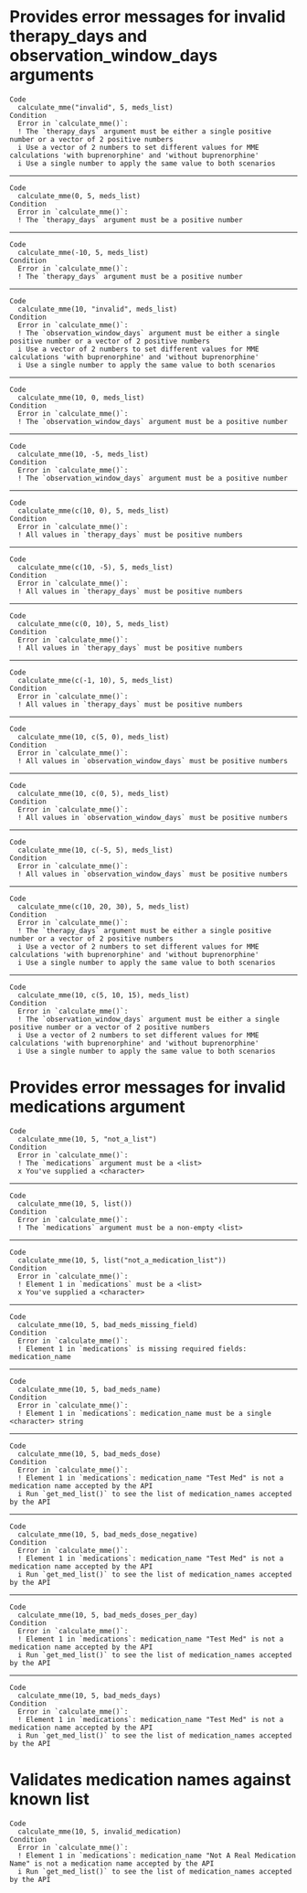 # Provides error messages for invalid therapy_days and observation_window_days arguments

    Code
      calculate_mme("invalid", 5, meds_list)
    Condition
      Error in `calculate_mme()`:
      ! The `therapy_days` argument must be either a single positive number or a vector of 2 positive numbers
      i Use a vector of 2 numbers to set different values for MME calculations 'with buprenorphine' and 'without buprenorphine'
      i Use a single number to apply the same value to both scenarios

---

    Code
      calculate_mme(0, 5, meds_list)
    Condition
      Error in `calculate_mme()`:
      ! The `therapy_days` argument must be a positive number

---

    Code
      calculate_mme(-10, 5, meds_list)
    Condition
      Error in `calculate_mme()`:
      ! The `therapy_days` argument must be a positive number

---

    Code
      calculate_mme(10, "invalid", meds_list)
    Condition
      Error in `calculate_mme()`:
      ! The `observation_window_days` argument must be either a single positive number or a vector of 2 positive numbers
      i Use a vector of 2 numbers to set different values for MME calculations 'with buprenorphine' and 'without buprenorphine'
      i Use a single number to apply the same value to both scenarios

---

    Code
      calculate_mme(10, 0, meds_list)
    Condition
      Error in `calculate_mme()`:
      ! The `observation_window_days` argument must be a positive number

---

    Code
      calculate_mme(10, -5, meds_list)
    Condition
      Error in `calculate_mme()`:
      ! The `observation_window_days` argument must be a positive number

---

    Code
      calculate_mme(c(10, 0), 5, meds_list)
    Condition
      Error in `calculate_mme()`:
      ! All values in `therapy_days` must be positive numbers

---

    Code
      calculate_mme(c(10, -5), 5, meds_list)
    Condition
      Error in `calculate_mme()`:
      ! All values in `therapy_days` must be positive numbers

---

    Code
      calculate_mme(c(0, 10), 5, meds_list)
    Condition
      Error in `calculate_mme()`:
      ! All values in `therapy_days` must be positive numbers

---

    Code
      calculate_mme(c(-1, 10), 5, meds_list)
    Condition
      Error in `calculate_mme()`:
      ! All values in `therapy_days` must be positive numbers

---

    Code
      calculate_mme(10, c(5, 0), meds_list)
    Condition
      Error in `calculate_mme()`:
      ! All values in `observation_window_days` must be positive numbers

---

    Code
      calculate_mme(10, c(0, 5), meds_list)
    Condition
      Error in `calculate_mme()`:
      ! All values in `observation_window_days` must be positive numbers

---

    Code
      calculate_mme(10, c(-5, 5), meds_list)
    Condition
      Error in `calculate_mme()`:
      ! All values in `observation_window_days` must be positive numbers

---

    Code
      calculate_mme(c(10, 20, 30), 5, meds_list)
    Condition
      Error in `calculate_mme()`:
      ! The `therapy_days` argument must be either a single positive number or a vector of 2 positive numbers
      i Use a vector of 2 numbers to set different values for MME calculations 'with buprenorphine' and 'without buprenorphine'
      i Use a single number to apply the same value to both scenarios

---

    Code
      calculate_mme(10, c(5, 10, 15), meds_list)
    Condition
      Error in `calculate_mme()`:
      ! The `observation_window_days` argument must be either a single positive number or a vector of 2 positive numbers
      i Use a vector of 2 numbers to set different values for MME calculations 'with buprenorphine' and 'without buprenorphine'
      i Use a single number to apply the same value to both scenarios

# Provides error messages for invalid medications argument

    Code
      calculate_mme(10, 5, "not_a_list")
    Condition
      Error in `calculate_mme()`:
      ! The `medications` argument must be a <list>
      x You've supplied a <character>

---

    Code
      calculate_mme(10, 5, list())
    Condition
      Error in `calculate_mme()`:
      ! The `medications` argument must be a non-empty <list>

---

    Code
      calculate_mme(10, 5, list("not_a_medication_list"))
    Condition
      Error in `calculate_mme()`:
      ! Element 1 in `medications` must be a <list>
      x You've supplied a <character>

---

    Code
      calculate_mme(10, 5, bad_meds_missing_field)
    Condition
      Error in `calculate_mme()`:
      ! Element 1 in `medications` is missing required fields: medication_name

---

    Code
      calculate_mme(10, 5, bad_meds_name)
    Condition
      Error in `calculate_mme()`:
      ! Element 1 in `medications`: medication_name must be a single <character> string

---

    Code
      calculate_mme(10, 5, bad_meds_dose)
    Condition
      Error in `calculate_mme()`:
      ! Element 1 in `medications`: medication_name "Test Med" is not a medication name accepted by the API
      i Run `get_med_list()` to see the list of medication_names accepted by the API

---

    Code
      calculate_mme(10, 5, bad_meds_dose_negative)
    Condition
      Error in `calculate_mme()`:
      ! Element 1 in `medications`: medication_name "Test Med" is not a medication name accepted by the API
      i Run `get_med_list()` to see the list of medication_names accepted by the API

---

    Code
      calculate_mme(10, 5, bad_meds_doses_per_day)
    Condition
      Error in `calculate_mme()`:
      ! Element 1 in `medications`: medication_name "Test Med" is not a medication name accepted by the API
      i Run `get_med_list()` to see the list of medication_names accepted by the API

---

    Code
      calculate_mme(10, 5, bad_meds_days)
    Condition
      Error in `calculate_mme()`:
      ! Element 1 in `medications`: medication_name "Test Med" is not a medication name accepted by the API
      i Run `get_med_list()` to see the list of medication_names accepted by the API

# Validates medication names against known list

    Code
      calculate_mme(10, 5, invalid_medication)
    Condition
      Error in `calculate_mme()`:
      ! Element 1 in `medications`: medication_name "Not A Real Medication Name" is not a medication name accepted by the API
      i Run `get_med_list()` to see the list of medication_names accepted by the API


